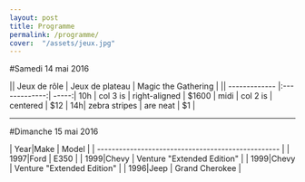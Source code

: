 ```yaml
---
layout: post
title: Programme
permalink: /programme/
cover:  "/assets/jeux.jpg"
---
```


#Samedi 14 mai 2016

|| Jeux de rôle        | Jeux de plateau           | Magic the Gathering  |
|| ------------- |:-------------:| -----:|
10h | col 3 is      | right-aligned | $1600 |
midi | col 2 is      | centered      |   $12 |
14h| zebra stripes | are neat      |    $1 |

___

#Dimanche 15 mai 2016

|    Year|Make     |    Model                        |
| -------------------------------------------------- |
|    1997|Ford     |    E350                         |
|    1999|Chevy    |    Venture "Extended Edition"   |
|    1999|Chevy    |    Venture "Extended Edition"   |
|    1996|Jeep     |    Grand Cherokee               |